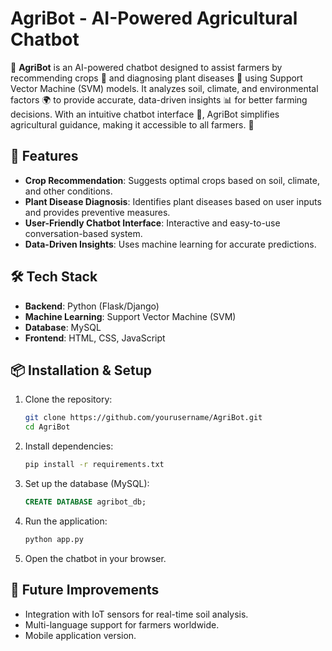 # AgriBot - AI-Powered Agricultural Chatbot

🌱 **AgriBot** is an AI-powered chatbot designed to assist farmers by recommending crops 🌾 and diagnosing plant diseases 🌿 using Support Vector Machine (SVM) models. It analyzes soil, climate, and environmental factors 🌍 to provide accurate, data-driven insights 📊 for better farming decisions. With an intuitive chatbot interface 💬, AgriBot simplifies agricultural guidance, making it accessible to all farmers. 🚜

## 🚀 Features
- **Crop Recommendation**: Suggests optimal crops based on soil, climate, and other conditions.
- **Plant Disease Diagnosis**: Identifies plant diseases based on user inputs and provides preventive measures.
- **User-Friendly Chatbot Interface**: Interactive and easy-to-use conversation-based system.
- **Data-Driven Insights**: Uses machine learning for accurate predictions.

## 🛠 Tech Stack
- **Backend**: Python (Flask/Django)
- **Machine Learning**: Support Vector Machine (SVM)
- **Database**: MySQL
- **Frontend**: HTML, CSS, JavaScript

## 📦 Installation & Setup
1. Clone the repository:
   ```bash
   git clone https://github.com/yourusername/AgriBot.git
   cd AgriBot
   ```
2. Install dependencies:
   ```bash
   pip install -r requirements.txt
   ```
3. Set up the database (MySQL):
   ```sql
   CREATE DATABASE agribot_db;
   ```
4. Run the application:
   ```bash
   python app.py
   ```
5. Open the chatbot in your browser.

## 🎯 Future Improvements
- Integration with IoT sensors for real-time soil analysis.
- Multi-language support for farmers worldwide.
- Mobile application version.

